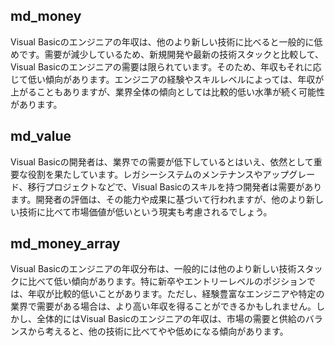 


## md_money

Visual Basicのエンジニアの年収は、他のより新しい技術に比べると一般的に低めです。需要が減少しているため、新規開発や最新の技術スタックと比較して、Visual Basicのエンジニアの需要は限られています。そのため、年収もそれに応じて低い傾向があります。エンジニアの経験やスキルレベルによっては、年収が上がることもありますが、業界全体の傾向としては比較的低い水準が続く可能性があります。

## md_value

Visual Basicの開発者は、業界での需要が低下しているとはいえ、依然として重要な役割を果たしています。レガシーシステムのメンテナンスやアップグレード、移行プロジェクトなどで、Visual Basicのスキルを持つ開発者は需要があります。開発者の評価は、その能力や成果に基づいて行われますが、他のより新しい技術に比べて市場価値が低いという現実も考慮されるでしょう。

## md_money_array

Visual Basicのエンジニアの年収分布は、一般的には他のより新しい技術スタックに比べて低い傾向があります。特に新卒やエントリーレベルのポジションでは、年収が比較的低いことがあります。ただし、経験豊富なエンジニアや特定の業界で需要がある場合は、より高い年収を得ることができるかもしれません。しかし、全体的にはVisual Basicのエンジニアの年収は、市場の需要と供給のバランスから考えると、他の技術に比べてやや低めになる傾向があります。









